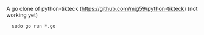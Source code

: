 A go clone of python-tikteck (https://github.com/mjg59/python-tikteck)
(not working yet)

```
  sudo go run *.go
```

